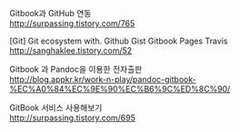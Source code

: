 Gitbook과 GitHub 연동  
http://surpassing.tistory.com/765

[Git] Git ecosystem with. Github Gist Gitbook Pages Travis  
http://sanghaklee.tistory.com/52

Gitbook 과 Pandoc을 이용한 전자출판  
http://blog.appkr.kr/work-n-play/pandoc-gitbook-%EC%A0%84%EC%9E%90%EC%B6%9C%ED%8C%90/

GitBook 서비스 사용해보기  
http://surpassing.tistory.com/695
